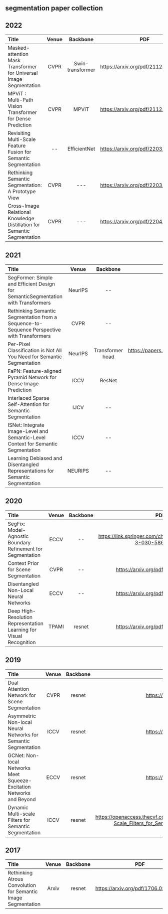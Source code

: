 ## segmentation paper collection

## 2022
| Title | Venue | Backbone | PDF | CODE |
| :-----|:-----:|:---:|:---:|:----:|
|Masked-attention Mask Transformer for Universal Image Segmentation|CVPR|Swin-transformer|https://arxiv.org/pdf/2112.01527.pdf|https://github.com/facebookresearch/Mask2Former
|MPViT : Multi-Path Vision Transformer for Dense Prediction|CVPR|MPViT|https://arxiv.org/pdf/2112.11010.pdf|https://git.io/MPViT|
|Revisiting Multi-Scale Feature Fusion for Semantic Segmentation|--|EfficientNet|https://arxiv.org/pdf/2203.12683.pdf|--|
|Rethinking Semantic Segmentation: A Prototype View|CVPR|---|https://arxiv.org/pdf/2203.13611.pdf|https://github.com/tfzhou/ProtoSeg|
|Cross-Image Relational Knowledge Distillation for Semantic Segmentation|CVPR|---|https://arxiv.org/pdf/2204.06986.pdf|https://github.com/winycg/CIRKD|

## 2021
| Title | Venue | Backbone | PDF | CODE | 
| :-----|:-----:|:---:|:---:|:----:|
|SegFormer: Simple and Efficient Design for SemanticSegmentation with Transformers|NeurIPS|--|https://arxiv.org/pdf/2105.15203.pdf|https://github.com/NVlabs/SegFormer|
|Rethinking Semantic Segmentation from a Sequence-to-Sequence Perspective with Transformers|CVPR|--|https://arxiv.org/abs/2012.15840|https://fudan-zvg.github.io/SETR/
|Per-Pixel Classification is Not All You Need for Semantic Segmentation|NeurIPS|Transformer head|https://papers.nips.cc/paper/2021/file/950a4152c2b4aa3ad78bdd6b366cc179-Paper.pdf|https://github.com/facebookresearch/MaskFormer
|FaPN: Feature-aligned Pyramid Network for Dense Image Prediction|ICCV|ResNet|https://arxiv.org/pdf/2108.07058v2.pdf|https://github.com/EMI-Group/FaPN
|Interlaced Sparse Self-Attention for Semantic Segmentation|IJCV|--|https://arxiv.org/pdf/1907.12273.pdf|--
|ISNet: Integrate Image-Level and Semantic-Level Context for Semantic Segmentation|ICCV|--|https://arxiv.org/abs/2108.12382|https://github.com/SegmentationBLWX/sssegmentation
|Learning Debiased and Disentangled Representations for Semantic Segmentation|NEURIPS|--|https://arxiv.org/pdf/2111.00531.pdf|https://github.com/sanghyeokchu/DropClass



## 2020
| Title | Venue | Backbone | PDF | CODE | 
| :-----|:-----:|:---:|:---:|:----:|
|SegFix: Model-Agnostic Boundary Refinement for Segmentation|ECCV|--|https://link.springer.com/chapter/10.1007%2F978-3-030-58610-2_29|https://github.com/openseg-group/openseg.pytorch
|Context Prior for Scene Segmentation|CVPR|--|https://arxiv.org/pdf/2004.01547.pdf|https://github.com/ycszen/ContextPrior
Disentangled Non-Local Neural Networks|ECCV|--|https://arxiv.org/pdf/2006.06668.pdf|https://github.com/yinmh17/DNL-Semantic-Segmentation|
Deep High-Resolution Representation Learning for Visual Recognition|TPAMI|resnet|https://arxiv.org/pdf/1908.07919.pdf|https://github.com/HRNet

## 2019
| Title | Venue | Backbone | PDF | CODE | 
| :-----|:-----:|:---:|:---:|:----:|
Dual Attention Network for Scene Segmentation|CVPR|resnet|https://arxiv.org/pdf/1809.02983.pdf|github.com/junfu1115/DANet/
Asymmetric Non-local Neural Networks for Semantic Segmentation|ICCV|resnet|https://arxiv.org/pdf/1908.07678.pdf|https://github.com/MendelXu/ANN
GCNet: Non-local Networks Meet Squeeze-Excitation Networks and Beyond|ECCV|resnet|https://arxiv.org/pdf/1904.11492.pdf|https://github.com/xvjiarui/GCNet
|Dynamic Multi-scale Filters for Semantic Segmentation|ICCV|resnet|https://openaccess.thecvf.com/content_ICCV_2019/papers/He_Dynamic_Multi-Scale_Filters_for_Semantic_Segmentation_ICCV_2019_paper.pdf|https://github.com/Junjun2016/DMNet


## 2017
| Title | Venue | Backbone | PDF | CODE | 
| :-----|:-----:|:---:|:---:|:----:|
|Rethinking Atrous Convolution for Semantic Image Segmentation|Arxiv|resnet|https://arxiv.org/pdf/1706.05587.pdf|https://github.com/tensorflow/models/tree/master/research/deeplab
